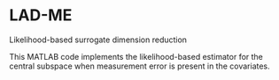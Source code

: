 # LAD-ME
Likelihood-based surrogate dimension reduction


This MATLAB code implements the likelihood-based estimator for the central subspace when measurement error is present in the covariates.
